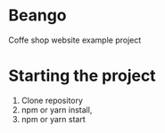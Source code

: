 # Beango
Coffe shop website example project 

# Starting the project
1. Clone repository
2. npm or yarn install,
3. npm or yarn start
